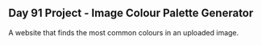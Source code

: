 ## Day 91 Project - Image Colour Palette Generator
A website that finds the most common colours in an uploaded image.

